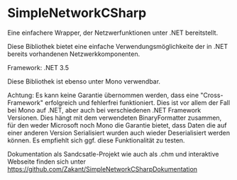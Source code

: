 SimpleNetworkCSharp
===================

Eine einfachere Wrapper, der Netzwerfunktionen unter .NET bereitstellt.



Diese Bibliothek bietet eine einfache Verwendungsmöglichkeite der in .NET bereits vorhandenen Netzwerkkomponenten.

Framework: .NET 3.5

Diese Bibliothek ist ebenso unter Mono verwendbar.

Achtung: Es kann keine Garantie übernommen werden, dass eine "Cross-Framework" erfolgreich und fehlerfrei funktioniert.
Dies ist vor allem der Fall bei Mono auf .NET, aber auch bei verschiedenen .NET Framework Versionen.
Dies hängt mit dem verwendeten BinaryFormatter zusammen, für den weder Microsoft noch Mono die Garantie bietet, dass Daten die auf einer anderen Version Serialisiert wurden auch wieder Deserialisiert werden können. Es empfiehlt sich ggf. diese Funktionalität zu testen.

Dokumentation als Sandcsatle-Projekt wie auch als .chm und interaktive Webseite finden sich unter https://github.com/Zakant/SimpleNetworkCSharpDokumentation
